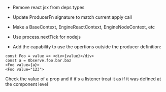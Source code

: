 - Remove react jsx from deps types

- Update ProducerFn signature to match current apply call

- Make a BaseContext, EngineReactContext, EngineNodeContext, etc

- Use process.nextTick for nodejs

- Add the capability to use the opertions outside the producer definition:

```
const Foo = value => <div>{value}</div>
const a = Observe.foo.bar.baz
<Foo value={a}>
<Foo value="123">
```

Check the value of a prop and if it's a listener treat it as if it was defined at the component level
